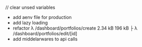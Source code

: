 // clear unsed variables
- add aenv file for production
- add lazy loading
- refactor λ /dashboard/portfolios/create         2.34 kB         196 kB
├ λ /dashboard/portfolios/edit/[id] 
- add middelarwares to api calls
